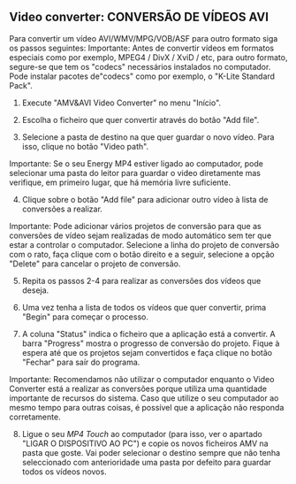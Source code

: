 ## Video converter: CONVERSÃO DE VÍDEOS AVI

Para convertir um vídeo AVI/WMV/MPG/VOB/ASF para outro formato siga os passos seguintes:
Importante: Antes de convertir vídeos em formatos especiais como por exemplo, MPEG4 / DivX / XviD / etc, para outro formato, segure-se que tem os "codecs" necessários instalados no computador.
Pode instalar pacotes de"codecs" como por exemplo, o "K-Lite Standard Pack".
1. Execute "AMV&AVI Video Converter" no menu "Início".

2. Escolha o ficheiro que quer convertir através do botão "Add file".
  
3. Selecione a pasta de destino na que quer guardar o novo vídeo. Para isso, clique no
botão "Video path".
 
Importante: Se o seu Energy MP4 estiver ligado ao computador, pode selecionar uma pasta do leitor para guardar o video diretamente mas verifique, em primeiro lugar, que há memória livre suficiente.

4. Clique sobre o botão "Add file" para adicionar outro vídeo à lista de conversões a realizar.

Importante: Pode adicionar vários projetos de conversão para que as conversões de vídeo sejam realizadas de modo automático sem ter que estar a controlar o computador. Selecione a linha do projeto de conversão com o rato, faça clique com o botão direito e a seguir, selecione a opção "Delete" para cancelar o projeto de conversão.

5. Repita os passos 2-4 para realizar as conversões dos vídeos que deseja.

6. Uma vez tenha a lista de todos os vídeos que quer convertir, prima "Begin" para começar o processo.
 
7. A coluna "Status" indica o ficheiro que a aplicação está a convertir. A barra "Progress" mostra o progresso de conversão do projeto. Fique à espera até que os projetos sejam convertidos e faça clique no botão "Fechar" para saír do programa.

Importante: Recomendamos não utilizar o computador enquanto o Video Converter está a realizar as conversões porque utiliza uma quantidade importante de recursos do sistema. Caso que utilize o seu computador ao mesmo tempo para outras coisas, é possível que a aplicação não responda corretamente.

8. Ligue o seu *MP4 Touch* ao computador (para isso, ver o apartado "LIGAR O DISPOSITIVO AO PC") e copie os novos ficheiros AMV na pasta que goste. Vai poder selecionar o destino sempre que não tenha seleccionado com anterioridade uma pasta por defeito para guardar todos os vídeos novos.
